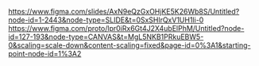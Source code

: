 https://www.figma.com/slides/AxN9eQzGxOHjKE5K26Wb8S/Untitled?node-id=1-2443&node-type=SLIDE&t=0SxSHlrQxV1UH1li-0
https://www.figma.com/proto/lpr0iRx6Gt4J2X4ubElPhM/Untitled?node-id=127-193&node-type=CANVAS&t=MgL5NKB1PRkuEBW5-0&scaling=scale-down&content-scaling=fixed&page-id=0%3A1&starting-point-node-id=1%3A2
